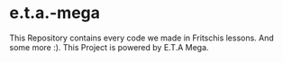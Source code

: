 # e.t.a.-mega
This Repository contains every code we made in Fritschis lessons. And some more :).
This Project is powered by E.T.A Mega.
